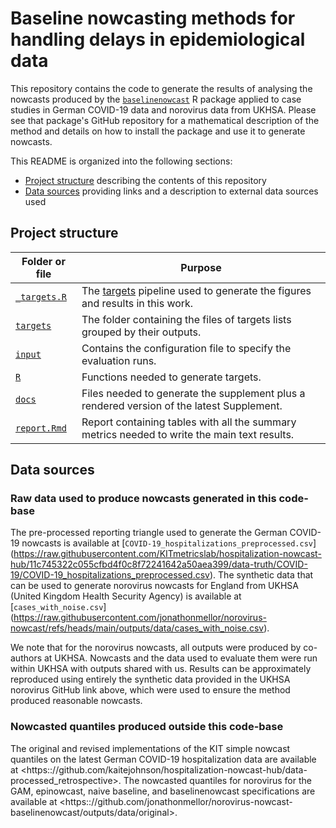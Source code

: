 # Baseline nowcasting methods for handling delays in epidemiological data
This repository contains the code to generate the results of analysing the nowcasts produced by the [`baselinenowcast`](https://github.com/epinowcast/baselinenowcast) R package applied to case studies in German COVID-19 data and norovirus data from UKHSA.
Please see that package's GitHub repository for a mathematical description of the method and details on how to install the package and use it to generate nowcasts.

This README is organized into the following sections:
- [Project structure](#project-structure) describing the contents of this repository
- [Data sources](#data-sources) providing links and a description to external data sources used

## Project structure

| Folder or file | Purpose |
|---|---|
|[`_targets.R`](_targets.R) | The [targets](https://books.ropensci.org/targets/) pipeline used to generate the figures and results in this work. |
|[`targets`](targets) | The folder containing the files of targets lists grouped by their outputs. |
|[`input`](input) | Contains the configuration file to specify the evaluation runs. |
|[`R`](R) | Functions needed to generate targets. |
|[`docs`](docs) | Files needed to generate the supplement plus a rendered version of the latest Supplement. |
|[`report.Rmd`](report.Rmd) | Report containing tables with all the summary metrics needed to write the main text results. |

## Data sources

### Raw data used to produce nowcasts generated in this code-base
The pre-processed reporting triangle used to generate the German COVID-19 nowcasts is available at \[`COVID-19_hospitalizations_preprocessed.csv`](https://raw.githubusercontent.com/KITmetricslab/hospitalization-nowcast-hub/11c745322c055cfbd4f0c8f72241642a50aea399/data-truth/COVID-19/COVID-19_hospitalizations_preprocessed.csv).
The synthetic data that can be used to generate norovirus nowcasts for England from UKHSA (United Kingdom Health Security Agency) is available at \[`cases_with_noise.csv`](https://raw.githubusercontent.com/jonathonmellor/norovirus-nowcast/refs/heads/main/outputs/data/cases_with_noise.csv).

We note that for the norovirus nowcasts, all outputs were produced by co-authors at UKHSA.
Nowcasts and the data used to evaluate them were run within UKHSA with outputs shared with us.
Results can be approximately reproduced using entirely the synthetic data provided in the UKHSA norovirus GitHub link above, which were used to ensure the method produced reasonable nowcasts.

### Nowcasted quantiles produced outside this code-base

The original and revised implementations of the KIT simple nowcast quantiles on the latest German COVID-19 hospitalization data are available at \<https:://github.com/kaitejohnson/hospitalization-nowcast-hub/data-processed_retrospective>.
The nowcasted quantiles for norovirus for the GAM, epinowcast, naive baseline, and baselinenowcast specifications are available at  \<https:://github.com/jonathonmellor/norovirus-nowcast-baselinenowcast/outputs/data/original>.
